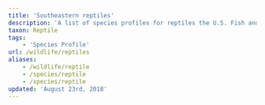 ```yaml
---
title: 'Southeastern reptiles'
description: 'A list of species profiles for reptiles the U.S. Fish and Wildlife Service works to conserve in the Southeastern United States.'
taxon: Reptile
tags:
    - 'Species Profile'
url: /wildlife/reptiles
aliases:
    - /wildlife/reptile
    - /species/reptile
    - /species/reptile
updated: 'August 23rd, 2018'
---
```

